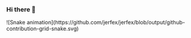 ### Hi there 👋
<div>
![Snake animation](https://github.com/jerfex/jerfex/blob/output/github-contribution-grid-snake.svg)
</div>

